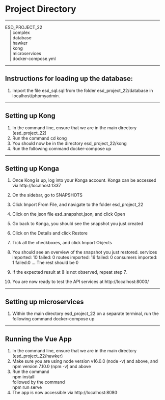# Project Directory
----------------------
ESD_PROJECT_22 <br/>
&nbsp;&nbsp;&nbsp;&nbsp;| complex <br/>
&nbsp;&nbsp;&nbsp;&nbsp;| database <br/>
&nbsp;&nbsp;&nbsp;&nbsp;| hawker <br/>
&nbsp;&nbsp;&nbsp;&nbsp;| kong <br/>
&nbsp;&nbsp;&nbsp;&nbsp;| microservices <br/>
&nbsp;&nbsp;&nbsp;&nbsp;| docker-compose.yml <br/>

----------------------
## Instructions for loading up the database:
1. Import the file esd_sql.sql from the folder esd_project_22/database in localhost/phpmyadmin.

----------------------
## Setting up Kong
1. In the command line, ensure that we are in the main directory (esd_project_22)
2. Run the command 
	cd kong 
3. You should now be in the directory esd_project_22/kong
4. Run the following command 
	docker-compose up

----------------------
## Setting up Konga
1. Once Kong is up, log into your Konga account. Konga can be accessed via http://localhost:1337
2. On the sidebar, go to SNAPSHOTS
3. Click Import From File, and navigate to the folder esd_project_22
4. Click on the json file esd_snapshot.json, and click Open
5. Go back to Konga, you should see the snapshot you just created
6. Click on the Details and click Restore
7. Tick all the checkboxes, and click Import Objects
8. You should see an overview of the snapshot you just restored.
	services	imported: 10	failed: 0
	routes		imported: 16	failed: 0
	consumers	imported: 1	failed:0
	…
	The rest should be 0

9. If the expected result at 8 is not observed, repeat step 7.
10. You are now ready to test the API services at http://localhost:8000/<route>

----------------------
## Setting up microservices
1. Within the main directory esd_project_22 on a separate terminal, run the following command
	docker-compose up 

----------------------
## Running the Vue App
1. In the command line, ensure that we are in the main directory (esd_project_22/hawker)
2. Make sure you are using node version v16.0.0 (node -v) and above, and npm version 7.10.0 (npm -v) and above
3. Run the command <br/>
	npm install <br/>
followed by the command <br/>
	npm run serve <br/>
4. The app is now accessible via http://localhost:8080
